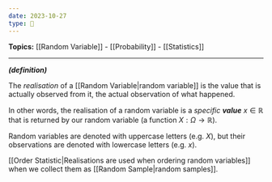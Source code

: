 ```yaml
---
date: 2023-10-27
type: 🧠
---
```


**Topics:** [[Random Variable]] - [[Probability]] - [[Statistics]]

---

_**(definition)**_

The _realisation_ of a [[Random Variable|random variable]] is the value that is actually observed from it, the actual observation of what happened.

In other words, the realisation of a random variable is a _specific **value**_ $x \in \mathbb{R}$ that is returned by our random variable (a function $X : \Omega \to \mathbb{R}$).

Random variables are denoted with uppercase letters (e.g. $X$), but their observations are denoted with lowercase letters (e.g. $x$).

[[Order Statistic|Realisations are used when ordering random variables]] when we collect them as [[Random Sample|random samples]].
